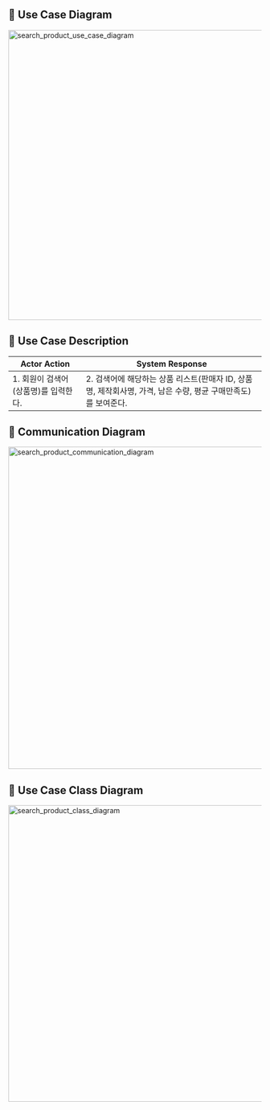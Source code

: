 ## 📌 Use Case Diagram

<img width="577" alt="search_product_use_case_diagram" src="https://user-images.githubusercontent.com/62105312/168429528-93297ac8-aaf3-42c0-a818-276dc8ee429e.png">

## 📌 Use Case Description

| Actor Action                         | System Response                                                                                               |
| ------------------------------------ | ------------------------------------------------------------------------------------------------------------- |
| 1. 회원이 검색어(상품명)를 입력한다. | 2. 검색어에 해당하는 상품 리스트(판매자 ID, 상품명, 제작회사명, 가격, 남은 수량, 평균 구매만족도)를 보여준다. |

## 📌 Communication Diagram

<img width="641" alt="search_product_communication_diagram" src="https://user-images.githubusercontent.com/62105312/168778552-b5d365d7-71fb-4b00-ad8d-6c9e006573a3.png">

## 📌 Use Case Class Diagram

<img width="590" alt="search_product_class_diagram" src="https://user-images.githubusercontent.com/62105312/168778529-d288e6f5-a97c-4a3c-8d07-2e0e2cea79b4.png">
